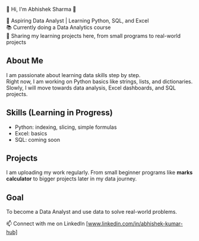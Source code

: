 👋 Hi, I'm Abhishek Sharma 🧠

🎯 Aspiring Data Analyst | Learning Python, SQL, and Excel  
📚 Currently doing a Data Analytics course  
🚀 Sharing my learning projects here, from small programs to real-world projects  

## About Me
I am passionate about learning data skills step by step.  
Right now, I am working on Python basics like strings, lists, and dictionaries.  
Slowly, I will move towards data analysis, Excel dashboards, and SQL projects.  

## Skills (Learning in Progress)
- Python: indexing, slicing, simple formulas  
- Excel: basics  
- SQL: coming soon  

## Projects
I am uploading my work regularly. From small beginner programs like **marks calculator** to bigger projects later in my data journey. 

## Goal
To become a Data Analyst and use data to solve real-world problems.  

📫 Connect with me on LinkedIn [www.linkedin.com/in/abhishek-kumar-hub]

